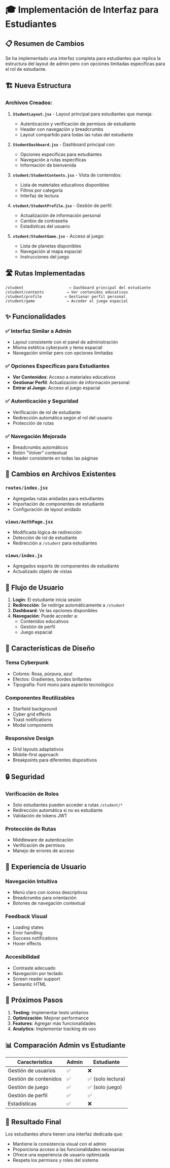 # 🎓 Implementación de Interfaz para Estudiantes

## 📋 Resumen de Cambios

Se ha implementado una interfaz completa para estudiantes que replica la estructura del layout de admin pero con opciones limitadas específicas para el rol de estudiante.

## 🏗️ Nueva Estructura

### Archivos Creados:

1. **`StudentLayout.jsx`** - Layout principal para estudiantes que maneja:
   - Autenticación y verificación de permisos de estudiante
   - Header con navegación y breadcrumbs
   - Layout compartido para todas las rutas del estudiante

2. **`StudentDashboard.jsx`** - Dashboard principal con:
   - Opciones específicas para estudiantes
   - Navegación a rutas específicas
   - Información de bienvenida

3. **`student/StudentContents.jsx`** - Vista de contenidos:
   - Lista de materiales educativos disponibles
   - Filtros por categoría
   - Interfaz de lectura

4. **`student/StudentProfile.jsx`** - Gestión de perfil:
   - Actualización de información personal
   - Cambio de contraseña
   - Estadísticas del usuario

5. **`student/StudentGame.jsx`** - Acceso al juego:
   - Lista de planetas disponibles
   - Navegación al mapa espacial
   - Instrucciones del juego

## 🛣️ Rutas Implementadas

```
/student                    → Dashboard principal del estudiante
/student/contents          → Ver contenidos educativos
/student/profile          → Gestionar perfil personal
/student/game              → Acceder al juego espacial
```

## ✨ Funcionalidades

### ✅ Interfaz Similar a Admin
- Layout consistente con el panel de administración
- Misma estética cyberpunk y tema espacial
- Navegación similar pero con opciones limitadas

### ✅ Opciones Específicas para Estudiantes
- **Ver Contenidos**: Acceso a materiales educativos
- **Gestionar Perfil**: Actualización de información personal
- **Entrar al Juego**: Acceso al juego espacial

### ✅ Autenticación y Seguridad
- Verificación de rol de estudiante
- Redirección automática según el rol del usuario
- Protección de rutas

### ✅ Navegación Mejorada
- Breadcrumbs automáticos
- Botón "Volver" contextual
- Header consistente en todas las páginas

## 🔧 Cambios en Archivos Existentes

### `routes/index.jsx`
- Agregadas rutas anidadas para estudiantes
- Importación de componentes de estudiante
- Configuración de layout anidado

### `views/AuthPage.jsx`
- Modificada lógica de redirección
- Detección de rol de estudiante
- Redirección a `/student` para estudiantes

### `views/index.js`
- Agregados exports de componentes de estudiante
- Actualizado objeto de vistas

## 🎯 Flujo de Usuario

1. **Login**: El estudiante inicia sesión
2. **Redirección**: Se redirige automáticamente a `/student`
3. **Dashboard**: Ve las opciones disponibles
4. **Navegación**: Puede acceder a:
   - Contenidos educativos
   - Gestión de perfil
   - Juego espacial

## 🎨 Características de Diseño

### Tema Cyberpunk
- Colores: Rosa, púrpura, azul
- Efectos: Gradientes, bordes brillantes
- Tipografía: Font mono para aspecto tecnológico

### Componentes Reutilizables
- Starfield background
- Cyber grid effects
- Toast notifications
- Modal components

### Responsive Design
- Grid layouts adaptativos
- Mobile-first approach
- Breakpoints para diferentes dispositivos

## 🔒 Seguridad

### Verificación de Roles
- Solo estudiantes pueden acceder a rutas `/student/*`
- Redirección automática si no es estudiante
- Validación de tokens JWT

### Protección de Rutas
- Middleware de autenticación
- Verificación de permisos
- Manejo de errores de acceso

## 📱 Experiencia de Usuario

### Navegación Intuitiva
- Menú claro con iconos descriptivos
- Breadcrumbs para orientación
- Botones de navegación contextual

### Feedback Visual
- Loading states
- Error handling
- Success notifications
- Hover effects

### Accesibilidad
- Contraste adecuado
- Navegación por teclado
- Screen reader support
- Semantic HTML

## 🚀 Próximos Pasos

1. **Testing**: Implementar tests unitarios
2. **Optimización**: Mejorar performance
3. **Features**: Agregar más funcionalidades
4. **Analytics**: Implementar tracking de uso

## 📊 Comparación Admin vs Estudiante

| Característica | Admin | Estudiante |
|----------------|-------|------------|
| Gestión de usuarios | ✅ | ❌ |
| Gestión de contenidos | ✅ | ✅ (solo lectura) |
| Gestión de juego | ✅ | ✅ (solo juego) |
| Gestión de perfil | ✅ | ✅ |
| Estadísticas | ✅ | ❌ |

## 🎉 Resultado Final

Los estudiantes ahora tienen una interfaz dedicada que:
- Mantiene la consistencia visual con el admin
- Proporciona acceso a las funcionalidades necesarias
- Ofrece una experiencia de usuario optimizada
- Respeta los permisos y roles del sistema
